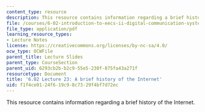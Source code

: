 ```yaml
---
content_type: resource
description: This resource contains information regarding a brief history of the Internet.
file: /courses/6-02-introduction-to-eecs-ii-digital-communication-systems-fall-2012/f1f4ce0124f619c98c7329f4bf7d72ec_MIT6_02F12_lec23.pdf
file_type: application/pdf
learning_resource_types:
- Lecture Notes
license: https://creativecommons.org/licenses/by-nc-sa/4.0/
ocw_type: OCWFile
parent_title: Lecture Slides
parent_type: CourseSection
parent_uid: 6293cb2b-b2c9-55e5-230f-875fa43a271f
resourcetype: Document
title: '6.02 Lecture 23: A brief history of the Internet'
uid: f1f4ce01-24f6-19c9-8c73-29f4bf7d72ec
---
```

This resource contains information regarding a brief history of the Internet.